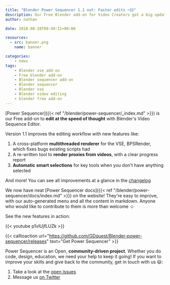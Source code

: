 ```yaml
---
title: "Blender Power Sequencer 1.1 out: Faster edits ✂🎞"
description: Our Free Blender add-on for Video Creators got a big update! Get 7 new features and a range of improvements 😄
author: nathan

date: 2018-08-28T09:49:11+09:00

resources:
  - src: banner.png
    name: banner

categories:
    - news
tags:
    - Blender vse add-on
    - Free blender add-on
    - Blender sequencer add-on
    - Blender sequencer
    - Blender vse
    - Blender video editing
    - blender free add-on
---
```


[Power Sequencer]({{< ref "/blender/power-sequencer/_index.md" >}}) is our Free add-on to **edit at the speed of thought** with Blender's Video Sequence Editor.

Version 1.1 improves the editing workflow with new features like:

1. A cross-platform **multithreaded renderer** for the VSE, BPSRender, which fixes bugs existing scripts had
1. A re-written tool to **render proxies from videos**, with a clear progress report
1. **Automatic smart selections** for key tools when you don't have anything selected

And more! You can see all improvements at a glance in the [changelog](https://github.com/GDquest/Blender-power-sequencer/blob/master/changelog.md)

We now have neat [Power Sequencer docs]({{< ref "/blender/power-sequencer/docs/index.md" >}}) on the website! They're easy to improve, with our auto-generated menu and all the content in markdown. Anyone who would like to contribute to them is more than welcome ☺

See the new features in action:

{{< youtube p1vlUjfLUZk >}}

{{< calltoaction url="https://github.com/GDquest/Blender-power-sequencer/releases" text="Get Power Sequencer" >}}

Power Sequencer is an Open, **community-driven project**. Whether you do code, design, education, we need your help to keep it going! If you want to improve your skills and give back to the community, get in touch with us 😃:

1. Take a look at the [open issues](https://github.com/GDquest/Blender-power-sequencer/issues)
2. Message us [on Twitter](https://twitter.com/NathanGDquest)
